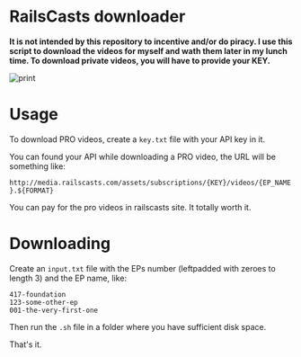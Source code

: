 # RailsCasts downloader

**It is not intended by this repository to incentive and/or do piracy. I use
this script to download the videos for myself and wath them later in my lunch
time. To download private videos, you will have to provide your KEY.**

![print](http://f.cl.ly/items/0D2x1k060B0g0e3o2C0j/Screen%20Shot%202013-07-08%20at%2011.57.40%20PM.png)

# Usage

To download PRO videos, create a `key.txt` file with your API key in it.

You can found your API while downloading a PRO video, the URL will be something
like:

`http://media.railscasts.com/assets/subscriptions/{KEY}/videos/{EP_NAME}.${FORMAT}`

You can pay for the pro videos in railscasts site. It totally worth it.

# Downloading

Create an `input.txt` file with the EPs number (leftpadded with zeroes to length
3) and the EP name, like:

```
417-foundation
123-some-other-ep
001-the-very-first-one
```

Then run the `.sh` file in a folder where you have sufficient disk space.

That's it.
